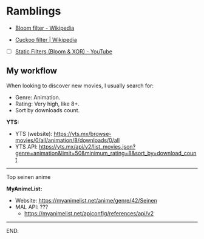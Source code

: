 # Ramblings

- [Bloom filter - Wikipedia](https://en.wikipedia.org/wiki/Bloom_filter)

- [Cuckoo filter | Wikipedia](https://en.wikipedia.org/wiki/Cuckoo_filter)

- [ ] [Static Filters (Bloom & XOR) - YouTube](https://www.youtube.com/watch?v=rarUa_jtRsw)


## My workflow

When looking to discover new movies, I usually search for:
- Genre: Animation.
- Rating: Very high, like 8+.
- Sort by downloads count.

**YTS:**
- YTS (website): https://yts.mx/browse-movies/0/all/animation/8/downloads/0/all
- YTS API: https://yts.mx/api/v2/list_movies.json?genre=animation&limit=50&minimum_rating=8&sort_by=download_count

---

Top seinen anime

**MyAnimeList:**
- Website: https://myanimelist.net/anime/genre/42/Seinen
- MAL API: ???
  * https://myanimelist.net/apiconfig/references/api/v2

---

END.
